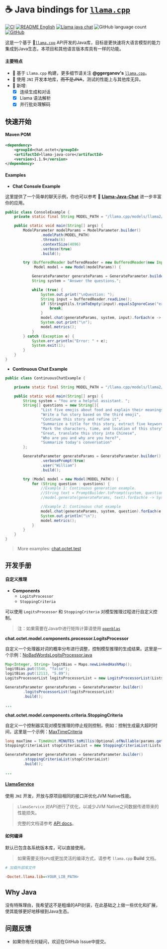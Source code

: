 # ☕️ Java bindings for [`llama.cpp`](https://github.com/ggerganov/llama.cpp)


[![CI](https://github.com/eoctet/llama-java-core/actions/workflows/maven_build_deploy.yml/badge.svg)](https://github.com/eoctet/llama-java-core/actions/workflows/maven_build_deploy.yml)
[![README English](https://img.shields.io/badge/Lang-English-blue)](./README.md)
[![Llama java chat](https://img.shields.io/badge/Github-llama_java_chat-green)](https://github.com/eoctet/llama-java-chat.git)
![GitHub language count](https://img.shields.io/github/languages/count/eoctet/llama-java-core)
[![GitHub](https://img.shields.io/github/license/eoctet/llama-java-core)](https://opensource.org/licenses/MIT)


这是一个基于 🦙[`llama.cpp`](https://github.com/ggerganov/llama.cpp)  API开发的Java库，目标是更快速将大语言模型的能力集成到Java生态，本项目和其他语言版本库具有一样的功能。

#### 主要特点
- 🚀 基于 `Llama.cpp` 构建，更多细节请关注 **@ggerganov's** [`llama.cpp`](https://github.com/ggerganov/llama.cpp)。
- 🚀 使用 `JNI` 开发本地库，~~而不是JNA~~，测试的性能上与其他库无异。
- 🚀 新增:
  - [X] 连续生成和对话
  - [X] Llama 语法解析
  - [X] 并行批处理解码

## 快速开始

#### Maven POM

```xml
<dependency>
    <groupId>chat.octet</groupId>
    <artifactId>llama-java-core</artifactId>
    <version>1.1.9</version>
</dependency>
```

#### Examples

- **Chat Console Example**

这里提供了一个简单的聊天示例，你也可以参考 🤖️ [**Llama-Java-Chat**](https://github.com/eoctet/llama-java-chat.git) 进一步丰富你的应用。

```java
public class ConsoleExample {
    private static final String MODEL_PATH = "/llama.cpp/models/llama2/ggml-model-7b-q6_k.gguf";

    public static void main(String[] args) {
        ModelParameter modelParams = ModelParameter.builder()
                .modelPath(MODEL_PATH)
                .threads(6)
                .contextSize(4096)
                .verbose(true)
                .build();

        try (BufferedReader bufferedReader = new BufferedReader(new InputStreamReader(System.in, StandardCharsets.UTF_8));
             Model model = new Model(modelParams)) {

            GenerateParameter generateParams = GenerateParameter.builder().build();
            String system = "Answer the questions.";

            while (true) {
                System.out.print("\nQuestion: ");
                String input = bufferedReader.readLine();
                if (StringUtils.trimToEmpty(input).equalsIgnoreCase("exit")) {
                    break;
                }
                model.chat(generateParams, system, input).forEach(e -> System.out.print(e.getText()));
                System.out.print("\n");
                model.metrics();
            }
        } catch (Exception e) {
            System.err.println("Error: " + e);
            System.exit(1);
        }
    }
}
```

- **Continuous Chat Example**

```java
public class ContinuousChatExample {

    private static final String MODEL_PATH = "/llama.cpp/models/llama2/ggml-model-7b-q6_k.gguf";

    public static void main(String[] args) {
        String system = "You are a helpful assistant. ";
        String[] questions = new String[]{
                "List five emojis about food and explain their meanings",
                "Write a fun story based on the third emoji",
                "Continue this story and refine it",
                "Summarize a title for this story, extract five keywords, and the keywords should not exceed five words",
                "Mark the characters, time, and location of this story",
                "Great, translate this story into Chinese",
                "Who are you and why are you here?",
                "Summarize today's conversation"
        };

        GenerateParameter generateParams = GenerateParameter.builder()
                .verbosePrompt(true)
                .user("William")
                .build();

        try (Model model = new Model(MODEL_PATH)) {
            for (String question : questions) {
                //Example 1: Continuous generation example.
                //String text = PromptBuilder.toPrompt(system, question);
                //model.generate(generateParams, text).forEach(e -> System.out.print(e.getText()));

                //Example 2: Continuous chat example
                model.chat(generateParams, system, question).forEach(e -> System.out.print(e.getText()));
                System.out.println("\n");
                model.metrics();
            }
        }
    }
}
```

> More examples: [chat.octet.test](src%2Ftest%2Fjava%2Fchat%2Foctet%2Ftest)


## 开发手册

#### 自定义推理

- **Components**
  - `LogitsProcessor`
  - `StoppingCriteria`

可以使用 `LogitsProcessor` 和 `StoppingCriteria` 对模型推理过程进行自定义控制。

> 注：如果需要在Java中进行矩阵计算请使用 [`openblas`](https://github.com/bytedeco/javacpp-presets/tree/master/openblas)

**chat.octet.model.components.processor.LogitsProcessor**

自定义一个处理器对词的概率分布进行调整，控制模型推理的生成结果。这里是一个示例：[NoBadWordsLogitsProcessor.java](src%2Fmain%2Fjava%2Fchat%2Foctet%2Fmodel%2Fcomponents%2Fprocessor%2Fimpl%2FNoBadWordsLogitsProcessor.java)

```java
Map<Integer, String> logitBias = Maps.newLinkedHashMap();
logitBias.put(5546, "false");
logitBias.put(12113, "5.89");
LogitsProcessorList logitsProcessorList = new LogitsProcessorList(Lists.newArrayList(new CustomBiasLogitsProcessor(logitBias, model.getVocabSize())));

GenerateParameter generateParams = GenerateParameter.builder()
        .logitsProcessorList(logitsProcessorList)
        .build();

...

```

**chat.octet.model.components.criteria.StoppingCriteria**

自定义一个控制器实现对模型推理的停止规则控制，例如：控制生成最大超时时间，这里是一个示例：[MaxTimeCriteria](src%2Fmain%2Fjava%2Fchat%2Foctet%2Fmodel%2Fcomponents%2Fcriteria%2Fimpl%2FMaxTimeCriteria.java)

```java
long maxTime = TimeUnit.MINUTES.toMillis(Optional.ofNullable(params.getTimeout()).orElse(10L));
StoppingCriteriaList stopCriteriaList = new StoppingCriteriaList(Lists.newArrayList(new MaxTimeCriteria(maxTime)));

GenerateParameter generateParams = GenerateParameter.builder()
        .stoppingCriteriaList(stopCriteriaList)
        .build();

...

```

#### [LlamaService](src%2Fmain%2Fjava%2Fchat%2Foctet%2Fmodel%2FLlamaService.java)

使用 `JNI` 开发，开放与原项目相同的接口并优化JVM Native性能。

> `LlamaService` 对API进行了优化，以减少JVM Native之间数据传递带来的性能损失。
>
>
> 完整的文档请参考 [API docs](docs%2Fapidocs%2Findex.html)。

#### 如何编译

默认已包含各系统版本库，可以直接使用。

> 如果需要支持`GPU`或更加灵活的编译方式，请参考 `llama.cpp` **Build** 文档。

```ini
# 加载外部库文件

-Doctet.llama.lib=<YOUR_LIB_PATH>
```

## Why Java

没有特殊理由，我希望这不是粗燥的API封装，在此基础之上做一些优化和扩展，使其能够更好地移植到Java生态。


## 问题反馈

- 如果你有任何疑问，欢迎在GitHub Issue中提交。


